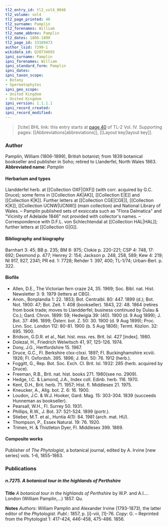 ```yaml
---
tl2_entry_id: tl2_vol4_0046
tl2_volume: vol4
tl2_page_printed: 40
tl2_surname: Pamplin
tl2_forenames: William
tl2_name_abbrev: Pamplin
tl2_dates: 1806-1899
tl2_page_id: 33189473
author_lsid: 7299-1
wikidata_id: Q20734693
ipni_surname: Pamplin
ipni_forenames: William
ipni_standard_form: Pamplin
ipni_dates: 
ipni_taxon_scope: 
- Botany
- Spermatophytes
ipni_geo_scope: 
- United Kingdom
- United Kingdom
ipni_version: 1.1.1.1
ipni_record_created: 
ipni_record_modified:
---
```



> [!cite] BHL link: this entry starts at [page 40](https://www.biodiversitylibrary.org/page/33189473) of TL-2 Vol. IV.
> Supporting pages: [[Abbreviations|abbreviations]], [[Layout key|layout key]].

### Author

Pamplin, William (1806-1899), British botanist; from 1839 botanical bookseller and publisher in Soho; retired to Llanderfel, North Wales 1863. 
**Abbreviated name**: *Pamplin*

#### Herbarium and types

Llandderfel herb. at [[Collection OXF|OXF]] (with corr. acquired by G.C. Druce); some ferns in [[Collection AK|AK]], [[Collection E|E]] and [[Collection K|K]]. Further letters at [[Collection CGE|CGE]], [[Collection K|K]], [[Collection UCNW|UCNW]] (main collection) and National Library of Wales. – Pamplin published sets of exsiccata such as "Flora Dalmatica" and "Vicinity of Adelaide 1846" not provided with collector's names. – Correspondence with D.F.L. von Schlechtendal at [[Collection HAL|HAL]]; further letters at [[Collection G|G]].

#### Bibliography and biography

Barnhart 3: 45; BB p. 235; BM 8: 975; Clokie p. 220-221; CSP 4: 748, 17: 692; Desmond p. 477; Henrey 2: 154; Jackson p. 248, 258, 589; Kew 4: 219; NI 917, 927, 2341; PR ed. 1: 7728; Rehder 1: 397, 400; TL-1/74; Urban-Berl. p. 322.

#### Biofile

- Allen, D.E., The Victorian fern craze 24, 35. 1969; Soc. Bibl. nat. Hist. Newsletter 3: 9. 1979 (letters at CBG).
- Anon., Bonplandia 1: 22. 1853; Bot. Centralbl. 80: 447. 1899 (d.); Bot. Not. 1900: 47; Bot. Zeit. 1: 408 (bookseller). 1843, 22: 48. 1864 (retires from book trade; moves to Llandderfel; business continued by Dulau & Co.); Gard. Chron. 1899: 59; Hedwigia 39: (40). 1900 (d. 9 Aug 1899); J. Bot. 37: 496. 1899; Österr. bot. Z. 50: 30. 1900 (d. 9 Aug 1899); Proc. Linn. Soc. London 112: 80-81. 1900 (b. 5 Aug 1806); Termt. Közlon. 32: 695. 1900.
- Bridson, G.D.R. et al., Nat. hist. mss. res. Brit. Isl. 427 \[index\]. 1980.
- Dolezal, H., Friedrich Welwitsch 41, 97, 125-126. 1974.
- Dony, J.G., Hertfordshire 15. 1967.
- Druce, G.C., Fl. Berkshire clxx-clxxi. 1897; Fl. Buckinghamshire xcviii. 1926; Fl. Oxfordsh. 395. 1896; J. Bot. 50: 76. 1912 (herb.).
- Foggitt, G., Rep. Bot. Soc. Exch. Cl. Brit. Isl. 1932: 285 (herb. acquired by Druce).
- Freeman, R.B., Brit. nat. hist. books 271. 1980(see no. 2909).
- Hedge, I.C. & Lamond, J.A., Index coll. Edinb. herb. 116. 1970.
- Kent, D.H., Brit. herb. 71. 1957; Hist. fl. Middlesex 21. 1975.
- Kneucker, A., Allg. bot. Z. 6: 16. 1900.
- Loudon, J.C. & W.J. Hooker, Gard. Mag. 15: 303-304. 1839 (succeeds Hunneman as bookseller).
- Pearsall, W.H., Fl. Surrey 50. 1931.
- Phillips, R.W., J. Bot. 37: 521-524. 1899 (portr.).
- Stieber, M.T. et al., Huntia 4(1): 84. 1981 (arch. mat. HU).
- Thompson, P., Essex Natural. 19: 76. 1920.
- Trimen, H. & Thistleton Dyer, Fl. Middlesex 399. 1869.

#### Composite works

Publisher of *The Phytologist*, a botanical journal, edited by A. Irvine \[new series\] vols. 1-6, 1855-1863.

### Publications

##### n.7275. A botanical tour in the highlands of Perthshire

**Title**
*A botanical tour in the highlands of Perthshire* by W.P. and A.I.... London (William Pamplin,...) 1857. Qu.

**Notes**
*Authors*: William Pamplin and Alexander Irvine (1793-1873), the latter editor of the *Phytologist*.
*Publ*.: 1857, p. \[i\]-viii, \[1\]-76. *Copy*: G. – Reprinted from the Phytologist 1: 417-424, 446-458, 475-486. 1856.

